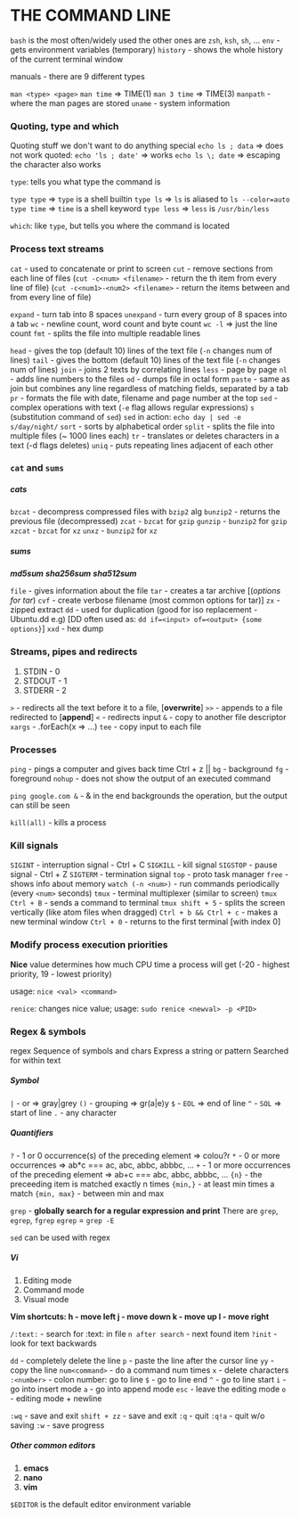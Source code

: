 # THE COMMAND LINE

`bash` is the most often/widely used
the other ones are `zsh`, `ksh`, `sh`, ...
`env` - gets environment variables (temporary)
`history` - shows the whole history of the current terminal window

manuals - there are 9 different types

`man <type> <page>`
`man time` => TIME(1)
`man 3 time` => TIME(3)
`manpath` - where the man pages are stored
`uname` - system information

### Quoting, type and which

Quoting stuff we don't want to do anything special
`echo ls ; data` => does not work
quoted: `echo 'ls ; date'` => works
`echo ls \; date` => escaping the character also works

`type`: tells you what type the command is

`type type` => `type` is a shell builtin
`type ls` => `ls` is aliased to `ls --color=auto`
`type time` => `time` is a shell keyword
`type less` => `less` is `/usr/bin/less`

`which`: like `type`, but tells you where the command is located

### Process text streams

`cat` - used to concatenate or print to screen
`cut` - remove sections from each line of files
(`cut -c<num> <filename>` - return the <num>th item from every line of file)
(`cut -c<num1>-<num2> <filename>` - return the items between <num1> and <num2> from every line of file)

`expand` - turn tab into 8 spaces
`unexpand` - turn every group of 8 spaces into a tab
`wc` - newline count, word count and byte count
`wc -l` => just the line count
`fmt` - splits the file into multiple readable lines

`head` - gives the top (default 10) lines of the text file (`-n` changes num of lines)
`tail` - gives the bottom (default 10) lines of the text file (`-n` changes num of lines)
`join` - joins 2 texts by correlating lines
`less` - page by page
`nl` - adds line numbers to the files
`od` - dumps file in octal form
`paste` - same as join but combines any line regardless of matching fields, separated by a tab
`pr` - formats the file with date, filename and page number at the top
`sed` - complex operations with text (`-e` flag allows regular expressions) `s` (substitution command of `sed`)
`sed` in action: `echo day | sed -e s/day/night/`
`sort` - sorts by alphabetical order
`split` - splits the file into multiple files (~ 1000 lines each)
`tr` - translates or deletes characters in a text (-d flags deletes)
`uniq` - puts repeating lines adjacent of each other

### `cat` and `sums`

##### cats

`bzcat` - decompress compressed files with `bzip2` alg
`bunzip2` - returns the previous file (decompressed)
`zcat` - `bzcat` for `gzip`
`gunzip` - `bunzip2` for `gzip`
`xzcat` - `bzcat` for `xz`
`unxz` - `bunzip2` for `xz`

##### sums

***md5sum***
***sha256sum***
***sha512sum***

`file` - gives information about the file
`tar` - creates a tar archive
[(*options for tar*) `cvf` - create verbose filename (most common options for tar)]
`zx` - zipped extract
`dd` - used for duplication (good for iso replacement - Ubuntu.dd e.g)
[DD often used as: `dd if=<input> of=<output> {some options}`]
`xxd` - hex dump

### Streams, pipes and redirects

1. STDIN - 0
2. STDOUT - 1
3. STDERR - 2

`>` - redirects all the text before it to a file, [**overwrite**]
`>>` - appends to a file redirected to [**append**]
`<` - redirects input
`&` - copy to another file descriptor
`xargs` - .forEach(x => ...)
`tee` - copy input to each file

### Processes

`ping` - pings a computer and gives back time
Ctrl + z || `bg` - background
`fg` - foreground
`nohup` - does not show the output of an executed command

`ping google.com &` - & in the end backgrounds the operation, but the output can still be seen

`kill(all)` - kills a process

### Kill signals

`SIGINT` - interruption signal - Ctrl + C
`SIGKILL` - kill signal
`SIGSTOP` - pause signal - Ctrl + Z
`SIGTERM` - termination signal
`top` - proto task manager
`free` - shows info about memory
`watch (-n <num>)` - run commands periodically (every `<num>` seconds)
`tmux` - terminal multiplexer (similar to screen)
`tmux Ctrl + B` - sends a command to terminal
`tmux shift + 5` - splits the screen vertically (like atom files when dragged)
`Ctrl + b && Ctrl + c` - makes a new terminal window
`Ctrl + 0` - returns to the first terminal [with index 0]

### Modify process execution priorities

**Nice** value determines how much CPU time a process will get (-20 - highest priority, 19 - lowest priority)

usage: `nice <val> <command>`

`renice`: changes nice value; usage: `sudo renice <newval> -p <PID>`

### Regex & symbols

regex
Sequence of symbols and chars
Express a string or pattern
Searched for within text

##### Symbol

`|` - or => gray|grey
`()` - grouping => gr(a|e)y
`$` - `EOL` => end of line
`^` - `SOL` => start of line
`.` - any character

##### Quantifiers

`?` - 1 or 0 occurrence(s) of the preceding element => colou?r
`*` - 0 or more occurrences => ab*c === ac, abc, abbc, abbbc, ...
`+` - 1 or more occurrences of the preceding element => ab+c === abc, abbc, abbbc, ...
`{n}` - the preceeding item is matched exactly n times
`{min,}` - at least min times a match
`{min, max}` - between min and max

`grep` - **globally search for a regular expression and print**
There are `grep`, `egrep`, `fgrep`
`egrep` = `grep -E`

`sed` can be used with regex

##### Vi

1. Editing mode
2. Command mode
3. Visual mode

**Vim shortcuts:
h - move left
j - move down
k - move up
l - move right**

`/:text:` - search for :text: in file
`n after search` - next found item
`?init` - look for text backwards

`dd` - completely delete the line
`p` - paste the line after the cursor line
`yy` - copy the line
`num<command>` - do a command num times
`x` - delete characters
`:<number>` - colon number: go to line
`$` - go to line end
`^` - go to line start
`i` - go into insert mode
`a` - go into append mode
`esc` - leave the editing mode
`o` - editing mode + newline

`:wq` - save and exit
`shift + zz` - save and exit
`:q` - quit
`:q!a` - quit w/o saving
`:w` - save progress

##### Other common editors

1. **emacs**
2. **nano**
3. **vim**

`$EDITOR` is the default editor environment variable
